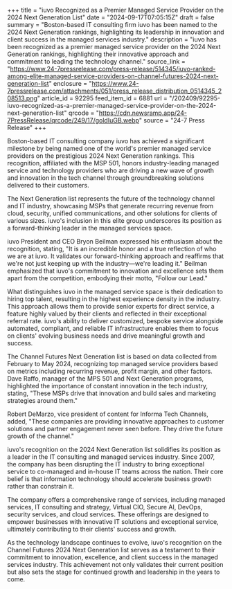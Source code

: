 +++
title = "iuvo Recognized as a Premier Managed Service Provider on the 2024 Next Generation List"
date = "2024-09-17T07:05:15Z"
draft = false
summary = "Boston-based IT consulting firm iuvo has been named to the 2024 Next Generation rankings, highlighting its leadership in innovation and client success in the managed services industry."
description = "iuvo has been recognized as a premier managed service provider on the 2024 Next Generation rankings, highlighting their innovative approach and commitment to leading the technology channel."
source_link = "https://www.24-7pressrelease.com/press-release/514345/iuvo-ranked-among-elite-managed-service-providers-on-channel-futures-2024-next-generation-list"
enclosure = "https://www.24-7pressrelease.com/attachments/051/press_release_distribution_0514345_208513.png"
article_id = 92295
feed_item_id = 6881
url = "/202409/92295-iuvo-recognized-as-a-premier-managed-service-provider-on-the-2024-next-generation-list"
qrcode = "https://cdn.newsramp.app/24-7PressRelease/qrcode/249/17/goldIuGB.webp"
source = "24-7 Press Release"
+++

<p>Boston-based IT consulting company iuvo has achieved a significant milestone by being named one of the world's premier managed service providers on the prestigious 2024 Next Generation rankings. This recognition, affiliated with the MSP 501, honors industry-leading managed service and technology providers who are driving a new wave of growth and innovation in the tech channel through groundbreaking solutions delivered to their customers.</p><p>The Next Generation list represents the future of the technology channel and IT industry, showcasing MSPs that generate recurring revenue from cloud, security, unified communications, and other solutions for clients of various sizes. iuvo's inclusion in this elite group underscores its position as a forward-thinking leader in the managed services space.</p><p>iuvo President and CEO Bryon Beilman expressed his enthusiasm about the recognition, stating, "It is an incredible honor and a true reflection of who we are at iuvo. It validates our forward-thinking approach and reaffirms that we're not just keeping up with the industry—we're leading it." Beilman emphasized that iuvo's commitment to innovation and excellence sets them apart from the competition, embodying their motto, "Follow our Lead."</p><p>What distinguishes iuvo in the managed service space is their dedication to hiring top talent, resulting in the highest experience density in the industry. This approach allows them to provide senior experts for direct service, a feature highly valued by their clients and reflected in their exceptional referral rate. iuvo's ability to deliver customized, bespoke service alongside automated, compliant, and reliable IT infrastructure enables them to focus on clients' evolving business needs and drive meaningful growth and success.</p><p>The Channel Futures Next Generation list is based on data collected from February to May 2024, recognizing top managed service providers based on metrics including recurring revenue, profit margin, and other factors. Dave Raffo, manager of the MPS 501 and Next Generation programs, highlighted the importance of constant innovation in the tech industry, stating, "These MSPs drive that innovation and build sales and marketing strategies around them."</p><p>Robert DeMarzo, vice president of content for Informa Tech Channels, added, "These companies are providing innovative approaches to customer solutions and partner engagement never seen before. They drive the future growth of the channel."</p><p>iuvo's recognition on the 2024 Next Generation list solidifies its position as a leader in the IT consulting and managed services industry. Since 2007, the company has been disrupting the IT industry to bring exceptional service to co-managed and in-house IT teams across the nation. Their core belief is that information technology should accelerate business growth rather than constrain it.</p><p>The company offers a comprehensive range of services, including managed services, IT consulting and strategy, Virtual CIO, Secure AI, DevOps, security services, and cloud services. These offerings are designed to empower businesses with innovative IT solutions and exceptional service, ultimately contributing to their clients' success and growth.</p><p>As the technology landscape continues to evolve, iuvo's recognition on the Channel Futures 2024 Next Generation list serves as a testament to their commitment to innovation, excellence, and client success in the managed services industry. This achievement not only validates their current position but also sets the stage for continued growth and leadership in the years to come.</p>